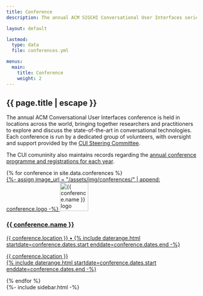 ```yaml
---
title: Conference
description: The annual ACM SIGCHI Conversational User Interfaces series.

layout: default

lastmod: 
  type: data
  file: conferences.yml

menus:
  main:
    title: Conference
    weight: 2
---
```


<section>
  <article class="flex-grow-1 p-md-4 p-3">
    <h2 class="fw-bold mb-2 m-0 p-0">{{ page.title | escape }}</h2>
    <p>
      The annual ACM Conversational User Interfaces conference is held in locations across the world, bringing together researchers and practitioners to explore and discuss the state-of-the-art in conversational technologies. Each conference is run by a dedicated group of volunteers, with oversight and support provided by the <a href="{{ "/sc/" | relative_url }}">CUI Steering Committee</a>.
    </p>
    <p>
    The CUI comuninity also maintains records regarding the <a href="{{ "/conference/statistics/" | relative_url }}" title="CUI Conference Statistics">annual conference programme and registrations for each year</a>.
    </p>
  </article>
  <div class="flex-grow-1 d-inline-flex flex-column text-start justify-content-center align-items-center mx-auto conference-list w-100">
      {% for conference in site.data.conferences %}
      <div class="d-flex flex-column p-md-4 p-3 w-100 conference-year">
        <a href="#conference-{{ conference.year }}" data-bs-toggle="collapse" role="button" aria-expanded="false" aria-controls="conference-{{ conference-year}}" class="d-flex flex-row justify-content-start  flex-fill overflow-hidden streched-link text-decoration-none text-black">
          <div class="flex-shrink-0 align-self-start">
            {%- assign image_url = "/assets/img/conferences/" | append: conference.logo -%}
            <img src="{{ image_url | relative_url }}?{{ cache }}" class="rounded shadow" style="width: 75px" alt="{{ conference.name }} logo">
          </div>
          <div class="flex-grow-1 flex-fill ps-md-2 ms-4 small">
            <h3 class="m-0 mt-lg-2 pt-1">{{ conference.name }}</h3>
            <p class="mb-0 mt-1 d-lg-block d-none">{{ conference.location }} &bull; {% include daterange.html startdate=conference.dates.start enddate=conference.dates.end -%}</p>
            <p class="mb-0 mt-1 d-lg-none d-block">{{ conference.location }}<br>{% include daterange.html startdate=conference.dates.start enddate=conference.dates.end -%}</p>
          </div>
          <i class="bi bi-chevron-compact-right conference-chevron"></i>
        </a>
      </div>
      <div class="collapse" id="conference-{{ conference.year }}">
      </div>
      {% endfor %}
  </div>
</section>
{%- include sidebar.html -%}